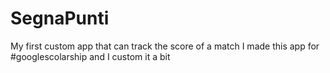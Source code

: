 # SegnaPunti
My first custom app that can track the score of a match
I made this app for #googlescolarship and I custom it a bit
